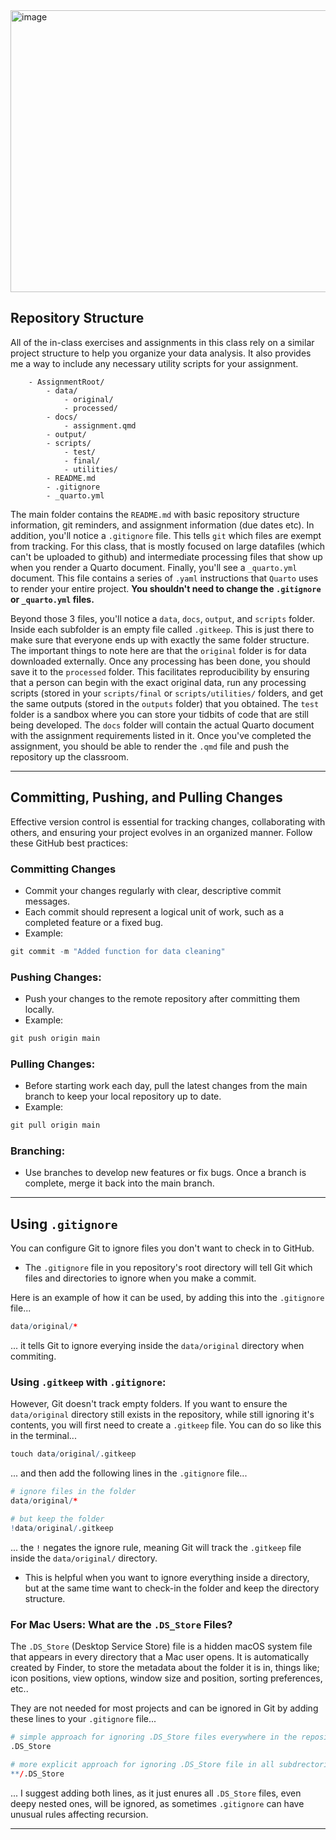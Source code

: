 <img width="1147" height="451" alt="image" src="https://github.com/user-attachments/assets/69bd2766-3ab8-4ae9-b7a9-bd575927cb46" />

## Repository Structure
All of the in-class exercises and assignments in this class rely on a similar project structure to help you organize your data analysis. It also provides me a way to include any necessary utility scripts for your assignment.


```    
    - AssignmentRoot/
        - data/
            - original/
            - processed/
        - docs/
            - assignment.qmd
        - output/
        - scripts/
            - test/
            - final/
            - utilities/
        - README.md
        - .gitignore
        - _quarto.yml
```


The main folder contains the `README.md` with basic repository structure information, git reminders, and assignment information (due dates etc). In addition, you'll notice a `.gitignore` file. This tells `git` which files are exempt from tracking. For this class, that is mostly focused on large datafiles (which can't be uploaded to github) and intermediate processing files that show up when you render a Quarto document. Finally, you'll see a `_quarto.yml` document. This file contains a series of `.yaml` instructions that `Quarto` uses to render your entire project. **You shouldn't need to change the `.gitignore` or `_quarto.yml` files.** 

Beyond those 3 files, you'll notice a `data`, `docs`, `output`, and `scripts` folder. Inside each subfolder is an empty file called `.gitkeep`. This is just there to make sure that everyone ends up with exactly the same folder structure. The important things to note here are that the `original` folder is for data downloaded externally. Once any processing has been done, you should save it to the `processed` folder. This facilitates reproducibility by ensuring that a person can begin with the exact original data, run any processing scripts (stored in your `scripts/final` or `scripts/utilities/` folders, and get the same outputs (stored in the `outputs` folder) that you obtained. The `test` folder is a sandbox where you can store your tidbits of code that are still being developed. The `docs` folder will contain the actual Quarto document with the assignment requirements listed in it. Once you've completed the assignment, you should be able to render the `.qmd` file and push the repository up the classroom.


---

## Committing, Pushing, and Pulling Changes

Effective version control is essential for tracking changes, collaborating with others, and ensuring your project evolves in an organized manner. Follow these GitHub best practices:

### Committing Changes
- Commit your changes regularly with clear, descriptive commit messages.
- Each commit should represent a logical unit of work, such as a completed feature or a fixed bug.
- Example:
```r
git commit -m "Added function for data cleaning"
```

### Pushing Changes:
- Push your changes to the remote repository after committing them locally.
- Example:
```r
git push origin main
```

### Pulling Changes:
- Before starting work each day, pull the latest changes from the main branch to keep your local repository up to date.
- Example: 
```r
git pull origin main
```

### Branching:
- Use branches to develop new features or fix bugs. Once a branch is complete, merge it back into the main branch.

---

## Using `.gitignore`

You can configure Git to ignore files you don't want to check in to GitHub.

- The `.gitignore` file in you repository's root directory will tell Git which files and directories to ignore when you make a commit.


Here is an example of how it can be used, by adding this into the `.gitignore` file... 
```r
data/original/*
```
... it tells Git to ignore everying inside the `data/original` directory when commiting. 

### Using `.gitkeep` with `.gitignore`:
However, Git doesn't track empty folders. 
If you want to ensure the `data/original` directory still exists in the repository, while still ignoring it's contents, you will first need to create a `.gitkeep` file.
You can do so like this in the terminal...
```r
touch data/original/.gitkeep
```
... and then add the following lines in the `.gitignore` file...
```r
# ignore files in the folder
data/original/*

# but keep the folder
!data/original/.gitkeep
```
... the `!` negates the ignore rule, meaning Git will track the `.gitkeep` file inside the `data/original/` directory. 
- This is helpful when you want to ignore everything inside a directory, but at the same time want to check-in the folder and keep the directory structure.

### For Mac Users: What are the `.DS_Store` Files?

The `.DS_Store` (Desktop Service Store) file is a hidden macOS system file that appears in every directory that a Mac user opens. It is automatically created by Finder, to store the metadata about the folder it is in, things like; icon positions, view options, window size and position, sorting preferences, etc.. 

They are not needed for most projects and can be ignored in Git by adding these lines to your `.gitignore` file...
```r
# simple approach for ignoring .DS_Store files everywhere in the repository
.DS_Store

# more explicit approach for ignoring .DS_Store file in all subdrectories
**/.DS_Store
```
... I suggest adding both lines, as it just enures all `.DS_Store` files, even deepy nested ones, will be ignored, as sometimes `.gitignore` can have unusual rules affecting recursion. 


---



